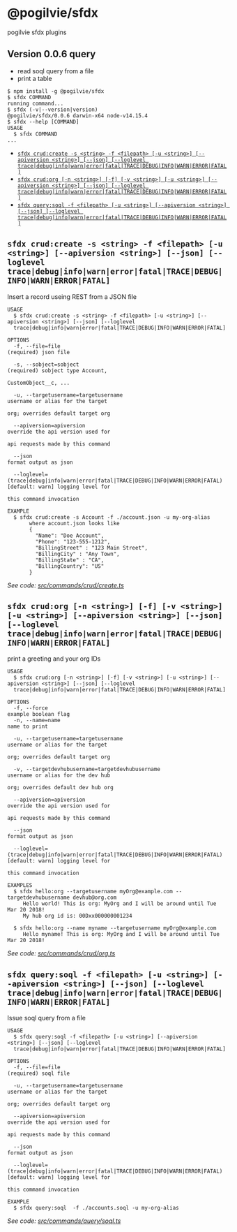 @pogilvie/sfdx
==============

pogilvie sfdx plugins

## Version 0.0.6 query
- read soql query from a file 
- print a table

<!-- toc -->

<!-- tocstop -->
<!-- install -->
<!-- usage -->
```sh-session
$ npm install -g @pogilvie/sfdx
$ sfdx COMMAND
running command...
$ sfdx (-v|--version|version)
@pogilvie/sfdx/0.0.6 darwin-x64 node-v14.15.4
$ sfdx --help [COMMAND]
USAGE
  $ sfdx COMMAND
...
```
<!-- usagestop -->
<!-- commands -->
* [`sfdx crud:create -s <string> -f <filepath> [-u <string>] [--apiversion <string>] [--json] [--loglevel trace|debug|info|warn|error|fatal|TRACE|DEBUG|INFO|WARN|ERROR|FATAL]`](#sfdx-crudcreate--s-string--f-filepath--u-string---apiversion-string---json---loglevel-tracedebuginfowarnerrorfataltracedebuginfowarnerrorfatal)
* [`sfdx crud:org [-n <string>] [-f] [-v <string>] [-u <string>] [--apiversion <string>] [--json] [--loglevel trace|debug|info|warn|error|fatal|TRACE|DEBUG|INFO|WARN|ERROR|FATAL]`](#sfdx-crudorg--n-string--f--v-string--u-string---apiversion-string---json---loglevel-tracedebuginfowarnerrorfataltracedebuginfowarnerrorfatal)
* [`sfdx query:soql -f <filepath> [-u <string>] [--apiversion <string>] [--json] [--loglevel trace|debug|info|warn|error|fatal|TRACE|DEBUG|INFO|WARN|ERROR|FATAL]`](#sfdx-querysoql--f-filepath--u-string---apiversion-string---json---loglevel-tracedebuginfowarnerrorfataltracedebuginfowarnerrorfatal)

## `sfdx crud:create -s <string> -f <filepath> [-u <string>] [--apiversion <string>] [--json] [--loglevel trace|debug|info|warn|error|fatal|TRACE|DEBUG|INFO|WARN|ERROR|FATAL]`

Insert a record useing REST from a JSON file

```
USAGE
  $ sfdx crud:create -s <string> -f <filepath> [-u <string>] [--apiversion <string>] [--json] [--loglevel 
  trace|debug|info|warn|error|fatal|TRACE|DEBUG|INFO|WARN|ERROR|FATAL]

OPTIONS
  -f, --file=file                                                                   (required) json file

  -s, --sobject=sobject                                                             (required) sobject type Account,
                                                                                    CustomObject__c, ...

  -u, --targetusername=targetusername                                               username or alias for the target
                                                                                    org; overrides default target org

  --apiversion=apiversion                                                           override the api version used for
                                                                                    api requests made by this command

  --json                                                                            format output as json

  --loglevel=(trace|debug|info|warn|error|fatal|TRACE|DEBUG|INFO|WARN|ERROR|FATAL)  [default: warn] logging level for
                                                                                    this command invocation

EXAMPLE
  $ sfdx crud:create -s Account -f ./account.json -u my-org-alias
       where account.json looks like
       { 
         "Name": "Doe Account",
         "Phone": "123-555-1212",
         "BillingStreet" : "123 Main Street",
         "BillingCity" : "Any Town",
         "BillingState" : "CA",  
         "BillingCountry": "US"
       }
```

_See code: [src/commands/crud/create.ts](https://github.com/pogilvie/sfdx/blob/v0.0.6/src/commands/crud/create.ts)_

## `sfdx crud:org [-n <string>] [-f] [-v <string>] [-u <string>] [--apiversion <string>] [--json] [--loglevel trace|debug|info|warn|error|fatal|TRACE|DEBUG|INFO|WARN|ERROR|FATAL]`

print a greeting and your org IDs

```
USAGE
  $ sfdx crud:org [-n <string>] [-f] [-v <string>] [-u <string>] [--apiversion <string>] [--json] [--loglevel 
  trace|debug|info|warn|error|fatal|TRACE|DEBUG|INFO|WARN|ERROR|FATAL]

OPTIONS
  -f, --force                                                                       example boolean flag
  -n, --name=name                                                                   name to print

  -u, --targetusername=targetusername                                               username or alias for the target
                                                                                    org; overrides default target org

  -v, --targetdevhubusername=targetdevhubusername                                   username or alias for the dev hub
                                                                                    org; overrides default dev hub org

  --apiversion=apiversion                                                           override the api version used for
                                                                                    api requests made by this command

  --json                                                                            format output as json

  --loglevel=(trace|debug|info|warn|error|fatal|TRACE|DEBUG|INFO|WARN|ERROR|FATAL)  [default: warn] logging level for
                                                                                    this command invocation

EXAMPLES
  $ sfdx hello:org --targetusername myOrg@example.com --targetdevhubusername devhub@org.com
     Hello world! This is org: MyOrg and I will be around until Tue Mar 20 2018!
     My hub org id is: 00Dxx000000001234
  
  $ sfdx hello:org --name myname --targetusername myOrg@example.com
     Hello myname! This is org: MyOrg and I will be around until Tue Mar 20 2018!
```

_See code: [src/commands/crud/org.ts](https://github.com/pogilvie/sfdx/blob/v0.0.6/src/commands/crud/org.ts)_

## `sfdx query:soql -f <filepath> [-u <string>] [--apiversion <string>] [--json] [--loglevel trace|debug|info|warn|error|fatal|TRACE|DEBUG|INFO|WARN|ERROR|FATAL]`

Issue soql query from a file

```
USAGE
  $ sfdx query:soql -f <filepath> [-u <string>] [--apiversion <string>] [--json] [--loglevel 
  trace|debug|info|warn|error|fatal|TRACE|DEBUG|INFO|WARN|ERROR|FATAL]

OPTIONS
  -f, --file=file                                                                   (required) soql file

  -u, --targetusername=targetusername                                               username or alias for the target
                                                                                    org; overrides default target org

  --apiversion=apiversion                                                           override the api version used for
                                                                                    api requests made by this command

  --json                                                                            format output as json

  --loglevel=(trace|debug|info|warn|error|fatal|TRACE|DEBUG|INFO|WARN|ERROR|FATAL)  [default: warn] logging level for
                                                                                    this command invocation

EXAMPLE
  $ sfdx query:soql  -f ./accounts.soql -u my-org-alias
```

_See code: [src/commands/query/soql.ts](https://github.com/pogilvie/sfdx/blob/v0.0.6/src/commands/query/soql.ts)_
<!-- commandsstop -->
